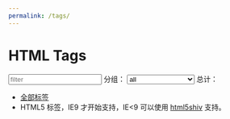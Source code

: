 ```yaml
---
permalink: /tags/
---
```


# HTML Tags

<p>
  <input type="search" name="" id="filter" placeholder="filter" autocomplete="off" spellcheck="false"/>
  <label for="group">分组：</label>
  <select id="group">
    <option value="">all</option>
    <option value="semantics">semantics</option>
    <option value="embedded-content">embedded-content</option>
    <option value="tables">tables</option>
    <option value="forms">forms</option>
    <option value="scripting">scripting</option>
    <option value="obsolete">obsolete</option>
  </select>
  总计：<span id="num"></span>
</p>

<div id="table-container"></div>

- [全部标签](https://developer.mozilla.org/en-US/docs/Web/HTML/Element)
- HTML5 标签，IE9 才开始支持，IE<9 可以使用 [html5shiv](https://github.com/aFarkas/html5shiv) 支持。

<script src="/html/uploads/tags/data.js"></script>
<script src="/html/uploads/tags/list.js"></script>
<script src="/html/uploads/tags/script.js"></script>
